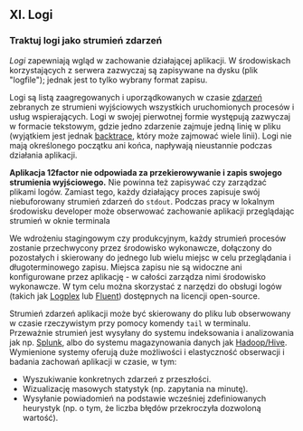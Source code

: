 ## XI. Logi
### Traktuj logi jako strumień zdarzeń

*Logi* zapewniają wgląd w zachowanie działającej aplikacji. W środowiskach korzystających z serwera zazwyczaj są zapisywane na dysku (plik "logfile"); jednak jest to tylko wybrany format zapisu.

 Logi są listą zaagregowanych i uporządkowanych w czasie [zdarzeń](https://adam.herokuapp.com/past/2011/4/1/logs_are_streams_not_files/) zebranych ze strumieni wyjściowych wszystkich uruchomionych procesów i usług wspierających. Logi w swojej pierwotnej formie występują zazwyczaj w formacie tekstowym, gdzie jedno zdarzenie zajmuje jedną linię w pliku (wyjątkiem jest jednak [backtrace](https://en.wikipedia.org/wiki/Stack_trace), który może zajmować wiele linii). Logi nie mają określonego początku ani końca, napływają nieustannie podczas działania aplikacji.

**Aplikacja 12factor nie odpowiada za przekierowywanie i zapis swojego strumienia wyjściowego.** Nie powinna też zapisywać czy zarządzać plikami logów. Zamiast tego, każdy działający proces zapisuje swój niebuforowany strumień zdarzeń do `stdout`. Podczas pracy w lokalnym środowisku developer może obserwować zachowanie aplikacji przeglądając strumień w oknie terminala

We wdrożeniu stagingowym czy produkcyjnym, każdy strumień procesów zostanie przechwycony przez środowisko wykonawcze, dołączony do pozostałych i skierowany do jednego lub wielu miejsc w celu przeglądania i długoterminowego zapisu. Miejsca zapisu nie są widoczne ani konfigurowane przez aplikację - w całości zarządza nimi środowisko wykonawcze. W tym celu można skorzystać z narzędzi do obsługi logów (takich jak [Logplex](https://github.com/heroku/logplex) lub [Fluent](https://github.com/fluent/fluentd)) dostępnych na licencji open-source.

Strumień zdarzeń aplikacji może być skierowany do pliku lub obserwowany w czasie rzeczywistym przy pomocy komendy `tail` w terminalu. Przeważnie strumień jest wysyłany do systemu indeksowania i analizowania jak np. [Splunk](http://www.splunk.com/), albo do systemu magazynowania danych jak [Hadoop/Hive](http://hive.apache.org/). Wymienione systemy oferują duże możliwości i elastyczność obserwacji i badania zachowań aplikacji w czasie, w tym:

* Wyszukiwanie konkretnych zdarzeń z przeszłości.
* Wizualizację masowych statystyk (np. zapytania na minutę).
* Wysyłanie powiadomień na podstawie wcześniej zdefiniowanych heurystyk (np. o tym, że liczba błędów przekroczyła dozwoloną wartość).
